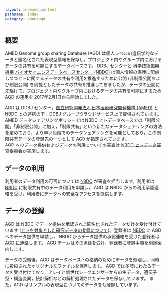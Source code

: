 ```yaml
---
layout: indexed_content
pathname: index
category: aboutagd
---
```


## 概要

AMED Genome group sharing Database (AGD) は個人レベルの遺伝学的なデータと匿名化された表現型情報を保存し，プロジェクト内やグループ内におけるデータの共有を可能にするデータベースです。
DDBJ センターと [科学技術振興機構](http://www.jst.go.jp/) [バイオサイエンスデータベースセンター (NBDC)](http://biosciencedbc.jp/)
は個人情報の保護に配慮しつつヒトに関するデータの共有や利用を推進するために公開 (非制限公開および制限公開) を前提としたデータの共有を推進してきましたが，データの公開に先駆けて，プロジェクト内やグループ内におけるデータの共有を可能にするため AGD の運用を 2017年2月1日から開始しました。

AGD は DDBJ センター，[国立研究開発法人 日本医療研究開発機構 (AMED)](http://www.amed.go.jp/) と [NBDC](http://biosciencedbc.jp/) との連携の下，DDBJ グループクラウドサービス上で提供されています。 AMED データシェアリングポリシーでは NBDC ヒトデータベースでの「制限公開」「非制限公開」に加え，「制限共有」という新たなデータシェアリングの方法を定めており，より早い段階でのデータシェアリングを可能としており，この制限共有データの登録先の一つとして AGD が指定されています。  
AGD へのデータ提供およびデータの利用についての審査は [NBDC ヒトデータ審査委員会](http://gr-sharingdbs.biosciencedbc.jp)が実施します。

## データの利用

利用者のデータ利用の可否については [NBDC](http://gr-sharingdbs.biosciencedbc.jp/agd-guidelines) が審査を担当します。利用者は [NBDC](http://gr-sharingdbs.biosciencedbc.jp/agd-guidelines) に制限共有中のデータ利用を申請し， AGD は NBDC からの利用承認連絡を受け，利用者にデータへの安全なアクセスを提供します。

## データの登録

AGD は NBDC でデータ提供を承認された匿名化されたデータだけを受け付けています ([ヒトを対象とした研究データの登録について](/policies.html#human))。登録者は [NBDC](http://gr-sharingdbs.biosciencedbc.jp/agd-guidelines) に AGD へのデータ提供を申請し， NBDC からデータ提供の承認連絡を受けた登録者は [AGD に連絡](/contact.html)します。
AGD チームはその連絡を受け，登録者に登録手順を別途案内します。

データの受領後，AGD はデータベースへの格納のためにデータを処理し，同時に投稿されたオリジナルなファイルを保存します。 AGD では多岐にわたるデータを受け付けており，アレイと新世代シークエンサーからの生データ，遺伝子型・構造変異，統計解析などの解析処理されたデータを保存しています。
また，AGD はサンプルの表現型についてのデータをも登録しています。